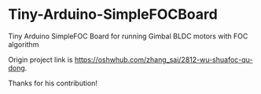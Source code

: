 # Tiny-Arduino-SimpleFOCBoard
Tiny Arduino SimpleFOC Board for running Gimbal BLDC motors with FOC algorithm

Origin project link is https://oshwhub.com/zhang_sai/2812-wu-shuafoc-qu-dong.

Thanks for his contribution!
